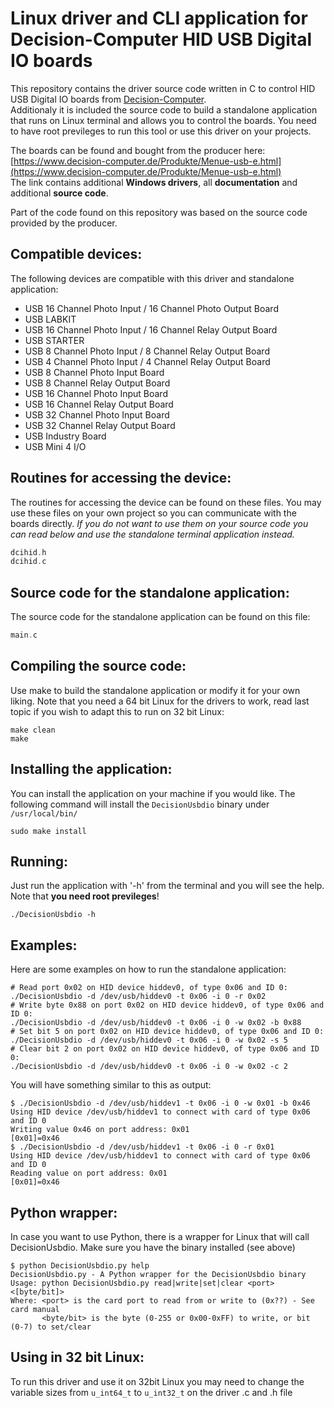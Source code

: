 # Linux driver and CLI application for Decision-Computer HID USB Digital IO boards
This repository contains the driver source code written in C to control HID USB Digital IO boards from [Decision-Computer](https://www.decision-computer.de/index.html).  
Additionaly it is included the source code to build a standalone application that runs on Linux terminal and allows you to control the boards. You need to have root previleges to run this tool or use this driver on your projects.  

The boards can be found and bought from the producer here: [https://www.decision-computer.de/Produkte/Menue-usb-e.html](https://www.decision-computer.de/Produkte/Menue-usb-e.html)  
The link contains additional **Windows drivers**, all **documentation** and additional **source code**.

Part of the code found on this repository was based on the source code provided by the producer.

## Compatible devices:
The following devices are compatible with this driver and standalone application:
  - USB 16 Channel Photo Input / 16 Channel Photo Output Board
  - USB LABKIT
  - USB 16 Channel Photo Input / 16 Channel Relay Output Board
  - USB STARTER
  - USB 8 Channel Photo Input / 8 Channel Relay Output Board
  - USB 4 Channel Photo Input / 4 Channel Relay Output Board
  - USB 8 Channel Photo Input Board
  - USB 8 Channel Relay Output Board
  - USB 16 Channel Photo Input Board
  - USB 16 Channel Relay Output Board
  - USB 32 Channel Photo Input Board
  - USB 32 Channel Relay Output Board
  - USB Industry Board
  - USB Mini 4 I/O

## Routines for accessing the device:
The routines for accessing the device can be found on these files. You may use these files on your own project so you can communicate with the boards directly. *If you do not want to use them on your source code you can read below and use the standalone terminal application instead.*
```C
dcihid.h
dcihid.c
```

## Source code for the standalone application:
The source code for the standalone application can be found on this file:
```C
main.c
```

## Compiling the source code:
Use make to build the standalone application or modify it for your own liking. Note that you need a 64 bit Linux for the drivers to work, read last topic if you wish to adapt this to run on 32 bit Linux:
```shell
make clean
make
```

## Installing the application:
You can install the application on your machine if you would like. The following command will install the `DecisionUsbdio` binary under `/usr/local/bin/`
```shell
sudo make install
```

## Running:
Just run the application with '-h' from the terminal and you will see the help. Note that **you need root previleges**!
```shell
./DecisionUsbdio -h
```

## Examples: 
Here are some examples on how to run the standalone application:
```shell
# Read port 0x02 on HID device hiddev0, of type 0x06 and ID 0:
./DecisionUsbdio -d /dev/usb/hiddev0 -t 0x06 -i 0 -r 0x02
# Write byte 0x88 on port 0x02 on HID device hiddev0, of type 0x06 and ID 0:
./DecisionUsbdio -d /dev/usb/hiddev0 -t 0x06 -i 0 -w 0x02 -b 0x88
# Set bit 5 on port 0x02 on HID device hiddev0, of type 0x06 and ID 0:
./DecisionUsbdio -d /dev/usb/hiddev0 -t 0x06 -i 0 -w 0x02 -s 5
# Clear bit 2 on port 0x02 on HID device hiddev0, of type 0x06 and ID 0:
./DecisionUsbdio -d /dev/usb/hiddev0 -t 0x06 -i 0 -w 0x02 -c 2
```
You will have something similar to this as output:
```shell
$ ./DecisionUsbdio -d /dev/usb/hiddev1 -t 0x06 -i 0 -w 0x01 -b 0x46
Using HID device /dev/usb/hiddev1 to connect with card of type 0x06 and ID 0
Writing value 0x46 on port address: 0x01
[0x01]=0x46
$ ./DecisionUsbdio -d /dev/usb/hiddev1 -t 0x06 -i 0 -r 0x01
Using HID device /dev/usb/hiddev1 to connect with card of type 0x06 and ID 0
Reading value on port address: 0x01
[0x01]=0x46
```

## Python wrapper:
In case you want to use Python, there is a wrapper for Linux that will call DecisionUsbdio. Make sure you have the binary installed (see above)
```shell
$ python DecisionUsbdio.py help
DecisionUsbdio.py - A Python wrapper for the DecisionUsbdio binary
Usage: python DecisionUsbdio.py read|write|set|clear <port> <[byte/bit]>
Where: <port> is the card port to read from or write to (0x??) - See card manual
       <byte/bit> is the byte (0-255 or 0x00-0xFF) to write, or bit (0-7) to set/clear
```

## Using in 32 bit Linux:
To run this driver and use it on 32bit Linux you may need to change the variable sizes from `u_int64_t` to `u_int32_t` on the driver .c and .h file
